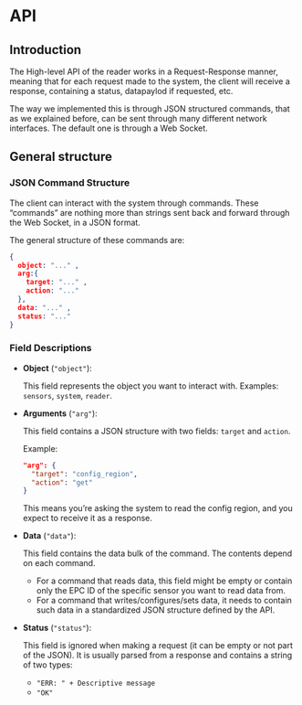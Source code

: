 # API
## Introduction
The High-level API of the reader works in a Request-Response manner, 
meaning that for each request made to the system, the client will receive
a response, containing a status, datapaylod if requested, etc.

The way we implemented this is through JSON structured commands, that as we
explained before, can be sent through many different network interfaces. The
default one is through a Web Socket.

## General structure

### JSON Command Structure
The client can interact with the system through commands. These “commands” are nothing more than strings sent back and forward through the Web Socket, in a JSON format. 

The general structure of these commands are:
```json
{
  object: "..." ,
  arg:{
    target: "..." ,
    action: "..." 
  },
  data: "..." ,
  status: "..."
}
```
### Field Descriptions

- **Object** (`"object"`):

    This field represents the object you want to interact with. Examples: `sensors`, `system`, `reader`.

- **Arguments** (`"arg"`):

    This field contains a JSON structure with two fields: `target` and `action`.

    Example:

    ```json
    "arg": { 
      "target": "config_region", 
      "action": "get"
    }
    ```

    This means you’re asking the system to read the config region, and you expect to receive it as a response.

- **Data** (`"data"`):
    
    This field contains the data bulk of the command. The contents depend on each command.

    - For a command that reads data, this field might be empty or contain only the EPC ID of the specific sensor you want to read data from.
    - For a command that writes/configures/sets data, it needs to contain such data in a standardized JSON structure defined by the API.

- **Status** (`"status"`):

    This field is ignored when making a request (it can be empty or not part of the JSON). It is usually parsed from a response and contains a string of two types:
    
    - `"ERR: " + Descriptive message`
    - `"OK"`
